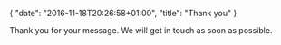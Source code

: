 {
   "date": "2016-11-18T20:26:58+01:00",
   "title": "Thank you"
}

Thank you for your message. We will get in touch as soon as possible.
